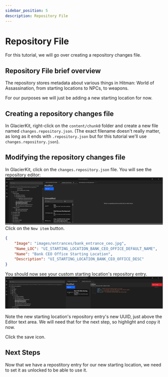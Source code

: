 ```yaml
---
sidebar_position: 5
description: Repository File
---
```


# Repository File

For this tutorial, we will go over creating a repository changes file.

## Repository File brief overview

The repository stores metadata about various things in Hitman: World of Assassination, from starting locations to NPCs, to weapons.

For our purposes we will just be adding a new starting location for now. 

## Creating a repository changes file
In GlacierKit, right-click on the `content/chunk0` folder and create a new file named `changes.repository.json`. (The exact filename doesn't really matter, as long as it ends with `.repository.json` but for this tutorial we'll use `changes.repository.json`).

## Modifying the repository changes file
In GlacierKit, click on the `changes.repository.json` file. You will see the repository editor:  
![repository.png](resources/repository.png)
Click on the `New item` button.

```json
{
    "Image": "images/entrances/bank_entrance_ceo.jpg",
    "Name_LOC": "UI_STARTING_LOCATION_BANK_CEO_OFFICE_DEFAULT_NAME",
    "Name": "Bank CEO Office Starting Location",
    "Description": "UI_STARTING_LOCATION_BANK_CEO_OFFICE_DESC"
}
```
You should now see your custom starting location's repository entry.  
![repository_ceo_office.png](resources/repository_ceo_office.png)

Note the new starting location's repository entry's new UUID, just above the Editor text area. We will need that for the next step, so highlight and copy it now.

Click the save icon.

## Next Steps
Now that we have a repostitory entry for our new starting location, we need to set it as unlocked to be able to use it.